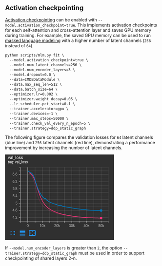 ## Activation checkpointing

[Activation checkpointing](https://pytorch-lightning.readthedocs.io/en/latest/advanced/advanced_gpu.html#fairscale-activation-checkpointing)
can be enabled with `--model.activation_checkpoint=true`. This implements activation checkpoints for each self-attention
and cross-attention layer and saves GPU memory during training. For example, the saved GPU memory can be used to run  
[masked language modeling](../README.md#masked-language-modeling) with a higher number of latent channels (`256` 
instead of `64`). 

```shell
python scripts/mlm.py fit \
  --model.activation_checkpoint=true \
  --model.num_latent_channels=256 \
  --model.num_encoder_layers=3 \
  --model.dropout=0.0 \
  --data=IMDBDataModule \
  --data.max_seq_len=512 \
  --data.batch_size=64 \
  --optimizer.lr=0.002 \
  --optimizer.weight_decay=0.05 \
  --lr_scheduler.pct_start=0.1 \
  --trainer.accelerator=gpu \
  --trainer.devices=-1 \
  --trainer.max_steps=50000 \
  --trainer.check_val_every_n_epoch=5 \
  --trainer.strategy=ddp_static_graph
```

The following figure compares the validation losses for `64` latent channels (blue line) and `256` latent channels 
(red line), demonstrating a performance improvement by increasing the number of latent channels. 

![mlm](checkpointing.png)

If `--model.num_encoder_layers` is greater than `2`, the option `--trainer.strategy=ddp_static_graph` must be used in 
order to support checkpointing of shared layers 2-n. 
